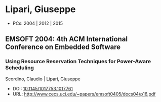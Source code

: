 # Lipari, Giuseppe

* PCs: 2004 | 2012 | 2015

## EMSOFT 2004: 4th ACM International Conference on Embedded Software

### Using Resource Reservation Techniques for Power-Aware Scheduling
Scordino, Claudio | Lipari, Giuseppe
* DOI: [10.1145/1017753.1017761](https://doi.org/10.1145/1017753.1017761)
* URL: <http://www.cecs.uci.edu/~papers/emsoft0405/docs04/p16.pdf>

